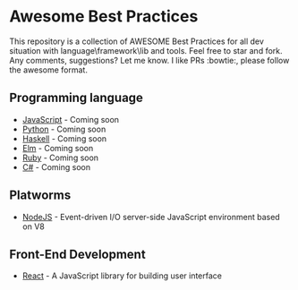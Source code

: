 # Awesome Best Practices
This repository is a collection of AWESOME Best Practices for all dev situation with language\framework\lib and tools. Feel free to star and fork. Any comments, suggestions? Let me know. I like PRs :bowtie:, please follow the awesome format.

## Programming language

- [JavaScript](https://github.com/ximet/awesome-best-practices/blob/master/language/javascript.md) - Coming soon
- [Python](https://github.com/ximet/awesome-best-practices/blob/master/language/python.md) - Coming soon
- [Haskell](https://github.com/ximet/awesome-best-practices/blob/master/language/haskell.md) - Coming soon
- [Elm](https://github.com/ximet/awesome-best-practices/blob/master/language/elm.md) - Coming soon
- [Ruby](https://github.com/ximet/awesome-best-practices/blob/master/language/ruby.md) - Coming soon
- [C#](https://github.com/ximet/awesome-best-practices/blob/master/language/csharp.md) - Coming soon

## Platworms

- [NodeJS](https://github.com/ximet/awesome-best-practices/blob/master/platforms/nodejs/bestPracticesNodeJS.md) - Event-driven I/O server-side JavaScript environment based on V8

## Front-End Development

- [React](https://github.com/ximet/awesome-best-practices/blob/master/frontend/react/bestPracticeReact.md) - A JavaScript library for building user interface
